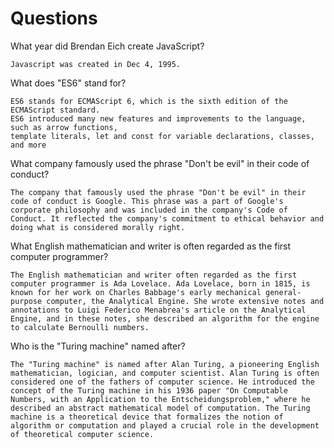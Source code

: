 # Questions

What year did Brendan Eich create JavaScript?

```
Javascript was created in Dec 4, 1995.

```

What does "ES6" stand for?

```
ES6 stands for ECMAScript 6, which is the sixth edition of the ECMAScript standard.
ES6 introduced many new features and improvements to the language, such as arrow functions, 
template literals, let and const for variable declarations, classes, and more
```

What company famously used the phrase "Don't be evil" in their code of conduct?

```
The company that famously used the phrase "Don't be evil" in their code of conduct is Google. This phrase was a part of Google's corporate philosophy and was included in the company's Code of Conduct. It reflected the company's commitment to ethical behavior and doing what is considered morally right.
```

What English mathematician and writer is often regarded as the first computer programmer?

```
The English mathematician and writer often regarded as the first computer programmer is Ada Lovelace. Ada Lovelace, born in 1815, is known for her work on Charles Babbage's early mechanical general-purpose computer, the Analytical Engine. She wrote extensive notes and annotations to Luigi Federico Menabrea's article on the Analytical Engine, and in these notes, she described an algorithm for the engine to calculate Bernoulli numbers.
```

Who is the "Turing machine" named after?

```
The "Turing machine" is named after Alan Turing, a pioneering English mathematician, logician, and computer scientist. Alan Turing is often considered one of the fathers of computer science. He introduced the concept of the Turing machine in his 1936 paper "On Computable Numbers, with an Application to the Entscheidungsproblem," where he described an abstract mathematical model of computation. The Turing machine is a theoretical device that formalizes the notion of algorithm or computation and played a crucial role in the development of theoretical computer science. 
```

